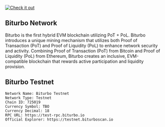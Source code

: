 [![Check it out](https://img.shields.io/badge/Website-Check%20it%20out-orange)](https://biturbo.io/)

## Biturbo Network

Biturbo is the first hybrid EVM blockchain utilizing PoT + PoL. Biturbo introduces a unique mining mechanism that utilizes both Proof of Transaction (PoT) and Proof of Liquidity (PoL) to enhance network security and activity. Combining Proof of Transaction (PoT) from Bitcoin and Proof of Liquidity (PoL) from Ethereum, Biturbo creates an inclusive, EVM-compatible blockchain that rewards active participation and liquidity provision.

## Biturbo Testnet
```
Network Name: Biturbo Testnet
Network Type: Testnet
Chain ID: 725019
Currency Symbol: TBO
Currency Decimal: 18
RPC URL: https://test-rpc.biturbo.io
Official Explorer: https://testnet.biturboscan.io

```
